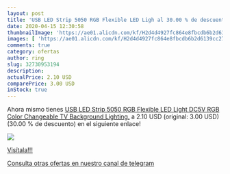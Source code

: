 ```yaml
---
layout: post
title: 'USB LED Strip 5050 RGB Flexible LED Ligh al 30.00 % de descuento'
date: 2020-04-15 12:30:58
thumbnailImage: 'https://ae01.alicdn.com/kf/H2d4d4927fc864e8fbcdb6b2d6139cc27O/USB-LED-Strip-5050-RGB-Flexible-LED-Light-DC5V-RGB-Color-Changeable-TV-Background-Lighting-.jpg_350x350._SL200_.jpg'
images: [ 'https://ae01.alicdn.com/kf/H2d4d4927fc864e8fbcdb6b2d6139cc27O/USB-LED-Strip-5050-RGB-Flexible-LED-Light-DC5V-RGB-Color-Changeable-TV-Background-Lighting-.jpg_350x350._SL200_.jpg' ]
comments: true
category: ofertas
author: ring
slug: 32730953194
description:
actualPrice: 2.10 USD
comparePrice: 3.00 USD
inStock: true
---
```


Ahora mismo tienes [USB LED Strip 5050 RGB Flexible LED Light DC5V RGB Color Changeable TV Background Lighting.](https://www.amazon.com/dp/32730953194/?tag=redken08-20) a 2.10 USD (original: 3.00 USD) (30.00 %  de descuento) en el siguiente enlace!

[![](https://ae01.alicdn.com/kf/H2d4d4927fc864e8fbcdb6b2d6139cc27O/USB-LED-Strip-5050-RGB-Flexible-LED-Light-DC5V-RGB-Color-Changeable-TV-Background-Lighting-.jpg_350x350._SL200_.jpg)](https://www.amazon.com/dp/32730953194/?tag=redken08-20)

[Visítala!!!](https://www.amazon.com/dp/32730953194/?tag=redken08-20)

[Consulta otras ofertas en nuestro canal de telegram](https://t.me/s/ofertas25)
